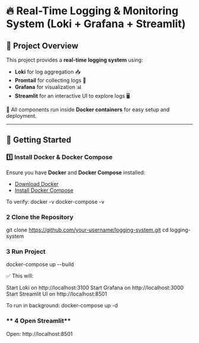 # 🔥 Real-Time Logging & Monitoring System (Loki + Grafana + Streamlit)

## 📌 Project Overview
This project provides a **real-time logging system** using:
- **Loki** for log aggregation 📥
- **Promtail** for collecting logs 📡
- **Grafana** for visualization 📊
- **Streamlit** for an interactive UI to explore logs 🖥️

🔹 All components run inside **Docker containers** for easy setup and deployment.

---

## 🚀 Getting Started

### **1️⃣ Install Docker & Docker Compose**
Ensure you have **Docker** and **Docker Compose** installed:
- [Download Docker](https://www.docker.com/get-started)
- [Install Docker Compose](https://docs.docker.com/compose/install/)

To verify:
docker -v
docker-compose -v 


### **2 Clone the Repository**

git clone https://github.com/your-username/logging-system.git
cd logging-system

### **3 Run Project**
docker-compose up --build

✅ This will:

Start Loki on http://localhost:3100
Start Grafana on http://localhost:3000
Start Streamlit UI on http://localhost:8501

To run in background:
docker-compose up -d

### ** 4 Open Streamlit**
Open: http://localhost:8501


